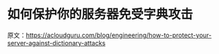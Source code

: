 # 如何保护你的服务器免受字典攻击

原文：<https://acloudguru.com/blog/engineering/how-to-protect-your-server-against-dictionary-attacks>